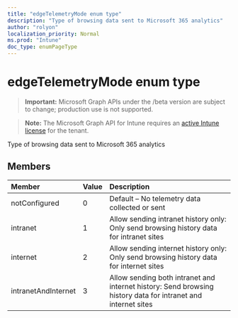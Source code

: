 ```yaml
---
title: "edgeTelemetryMode enum type"
description: "Type of browsing data sent to Microsoft 365 analytics"
author: "rolyon"
localization_priority: Normal
ms.prod: "Intune"
doc_type: enumPageType
---
```


# edgeTelemetryMode enum type

> **Important:** Microsoft Graph APIs under the /beta version are subject to change; production use is not supported.

> **Note:** The Microsoft Graph API for Intune requires an [active Intune license](https://go.microsoft.com/fwlink/?linkid=839381) for the tenant.

Type of browsing data sent to Microsoft 365 analytics

## Members
|Member|Value|Description|
|:---|:---|:---|
|notConfigured|0|Default – No telemetry data collected or sent|
|intranet|1|Allow sending intranet history only: Only send browsing history data for intranet sites|
|internet|2|Allow sending internet history only: Only send browsing history data for internet sites|
|intranetAndInternet|3|Allow sending both intranet and internet history: Send browsing history data for intranet and internet sites|




